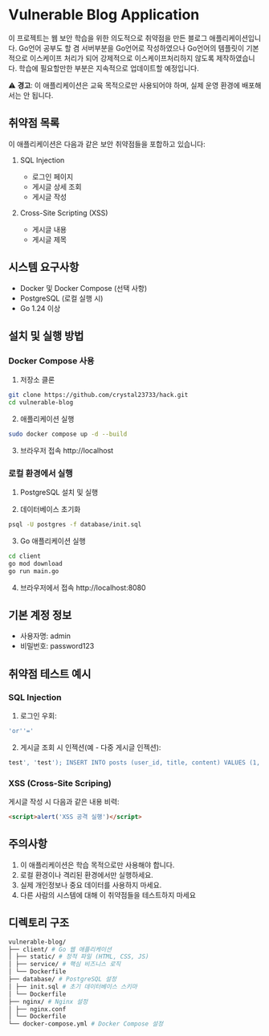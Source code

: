 # Vulnerable Blog Application

이 프로젝트는 웹 보안 학습을 위한 의도적으로 취약점을 만든 블로그 애플리케이션입니다.
Go언어 공부도 할 겸 서버부분을 Go언어로 작성하였으나 Go언어의 템플릿이 기본적으로 이스케이프 처리가 되어 강제적으로 이스케이프처리하지 않도록 제작하였습니다.
학습에 필요할만한 부분은 지속적으로 업데이트할 예정입니다.

⚠️ **경고**: 이 애플리케이션은 교육 목적으로만 사용되어야 하며, 실제 운영 환경에 배포해서는 안 됩니다.

## 취약점 목록

이 애플리케이션은 다음과 같은 보안 취약점들을 포합하고 있습니다:

1. SQL Injection
    - 로그인 페이지
    - 게시글 상세 조회
    - 게시글 작성

2. Cross-Site Scripting (XSS)
    - 게시글 내용
    - 게시글 제목

## 시스템 요구사항

- Docker 및 Docker Compose (선택 사항)
- PostgreSQL (로컬 실행 시)
- Go 1.24 이상

## 설치 및 실행 방법

### Docker Compose 사용

1. 저장소 클론
```bash
git clone https://github.com/crystal23733/hack.git
cd vulnerable-blog
```

2. 애플리케이션 실행
```bash
sudo docker compose up -d --build
```

3. 브라우저 접속
http://localhost

### 로컬 환경에서 실행

1. PostgreSQL 설치 및 실행

2. 데이터베이스 초기화
```bash
psql -U postgres -f database/init.sql
```

3. Go 애플리케이션 실행
```bash
cd client
go mod download
go run main.go
```

4. 브라우저에서 접속
http://localhost:8080

## 기본 계정 정보

- 사용자명: admin
- 비밀번호: password123

## 취약점 테스트 예시

### SQL Injection

1. 로그인 우회:
```sql
'or''='
```

2. 게시글 조회 시 인젝션(예 - 다중 게시글 인젝션):
```sql
test', 'test'); INSERT INTO posts (user_id, title, content) VALUES (1, '해킹1', '내용1'), (1, '해킹2', '내용2'); --
```

### XSS (Cross-Site Scriping)

게시글 작성 시 다음과 같은 내용 비력:
```html
<script>alert('XSS 공격 실행')</script>
```

## 주의사항

1. 이 애플리케이션은 학습 목적으로만 사용해야 합니다.
2. 로컬 환경이나 격리된 환경에서만 실행하세요.
3. 실제 개인정보나 중요 데이터를 사용하지 마세요.
4. 다른 사람의 시스템에 대해 이 취약점들을 테스트하지 마세요

## 디렉토리 구조

```bash
vulnerable-blog/
├── client/ # Go 웹 애플리케이션
│ ├── static/ # 정적 파일 (HTML, CSS, JS)
│ ├── service/ # 핵심 비즈니스 로직
│ └── Dockerfile
├── database/ # PostgreSQL 설정
│ ├── init.sql # 초기 데이터베이스 스키마
│ └── Dockerfile
├── nginx/ # Nginx 설정
│ ├── nginx.conf
│ └── Dockerfile
└── docker-compose.yml # Docker Compose 설정
```

